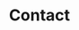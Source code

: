 ---
title: "Contact"
description : "this is a meta description"

office:
  title : "Center for Responsible AI"
  desc: "<a href='https://rbcdsai.iitm.ac.in/' target='_blank'>Robert Bosch Centre for Data Science and AI (RBCDSAI)</a> is currently acting as the nodal agency for Centre for Responsible AI.
  <br><br>
  Contact: <b>Prof. Balaraman Ravindran</b>"
  address: "Robert Bosch Centre for Data Science and AI,<br>
  5th floor, Block II,<br>
  Bhupat and Jyoti Mehta School of Biosciences,<br>
  Indian Institute of Technology Madras,<br>
  Chennai-600036, India."
  mobile : "+91-44-22578980"
  email : "cerai.iitm@gmail.com"
  location : "IIT Madras, India - 600 036"
  twitter: "@cerai_iitm"
  linkedin: "/company/cerai-iitm"
    
draft: false
---